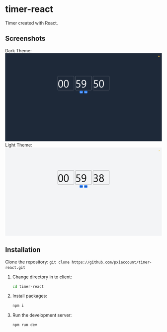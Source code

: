 # timer-react

Timer created with React.

## Screenshots
Dark Theme:
![image](./screenshots/dark_theme_example.png)
<br>
Light Theme:
![image](./screenshots/light_theme_example.png)
<br>
## Installation

Clone the repository:
    ```
    git clone https://github.com/pxiaccount/timer-react.git
    ```

1. Change directory in to client:

    ```bash
    cd timer-react
    ```

2. Install packages:

    ```bash
    npm i
    ```

3. Run the development server:

    ```bash
    npm run dev
    ```
